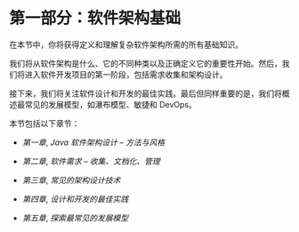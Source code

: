 # 第一部分：软件架构基础

在本节中，你将获得定义和理解复杂软件架构所需的所有基础知识。

我们将从软件架构是什么、它的不同种类以及正确定义它的重要性开始。然后，我们将进入软件开发项目的第一阶段，包括需求收集和架构设计。

接下来，我们将关注软件设计和开发的最佳实践。最后但同样重要的是，我们将概述最常见的发展模型，如瀑布模型、敏捷和 DevOps。 

本节包括以下章节：

+   *第一章*, *Java 软件架构设计 – 方法与风格*

+   *第二章*, *软件需求 – 收集、文档化、管理*

+   *第三章*, *常见的架构设计技术*

+   *第四章*, *设计和开发的最佳实践*

+   *第五章*, *探索最常见的发展模型*
